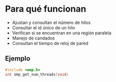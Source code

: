 # Para qué funcionan

- Ajustan y consultan el número de hilos 
- Consultar el id único de un hilo 
- Verifican si se encuentran en una región paralela 
- Manejo de candados 
- Consultan el tiempo de reloj de pared

## Ejemplo 

```cpp
#include <omp.h>
int omp_get_num_threads(void)
```
